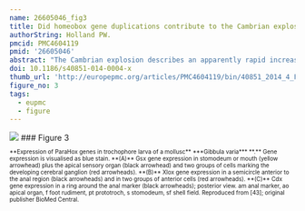 ```yaml
---
name: 26605046_fig3
title: Did homeobox gene duplications contribute to the Cambrian explosion?
authorString: Holland PW.
pmcid: PMC4604119
pmid: '26605046'
abstract: "The Cambrian explosion describes an apparently rapid increase in the diversity of bilaterian animals around 540-515 million years ago. Bilaterian animals explore the world in three-dimensions deploying forward-facing sense organs, a brain, and an anterior mouth; they possess muscle blocks enabling efficient crawling and burrowing in sediments, and they typically have an efficient 'through-gut' with separate mouth and anus to process bulk food and eject waste, even when burrowing in sediment. A variety of ecological, environmental, genetic, and developmental factors have been proposed as possible triggers and correlates of the Cambrian explosion, and it is likely that a combination of factors were involved. Here, I focus on a set of developmental genetic changes and propose these are part of the mix of permissive factors. I describe how ANTP-class homeobox genes, which encode transcription factors involved in body patterning, increased in number in the bilaterian stem lineage and earlier. These gene duplications generated a large array of ANTP class genes, including three distinct gene clusters called NK, Hox, and ParaHox. Comparative data supports the idea that NK genes were deployed primarily to pattern the bilaterian mesoderm, Hox genes coded position along the central nervous system, and ParaHox genes most likely originally specified the mouth, midgut, and anus of the newly evolved through-gut. It is proposed that diversification of ANTP class genes played a role in the Cambrian explosion by contributing to the patterning systems used to build animal bodies capable of high-energy directed locomotion, including active burrowing."
doi: 10.1186/s40851-014-0004-x
thumb_url: 'http://europepmc.org/articles/PMC4604119/bin/40851_2014_4_Fig3_HTML.gif'
figure_no: 3
tags:
  - eupmc
  - figure
---
```

<img src='http://europepmc.org/articles/PMC4604119/bin/40851_2014_4_Fig3_HTML.jpg' style='max-height: 300px'>
### Figure 3
<p style='font-size: 10px;'>**Expression of ParaHox genes in trochophore larva of a mollusc** ***Gibbula varia*** **.** Gene expression is visualised as blue stain. **(A)** Gsx gene expression in stomodeum or mouth (yellow arrowhead) plus the apical sensory organ (black arrowhead) and two groups of cells marking the developing cerebral ganglion (red arrowheads). **(B)** Xlox gene expression in a semicircle anterior to the anal region (black arrowheads) and in two groups of anterior cells (red arrowheads). **(C)** Cdx gene expression in a ring around the anal marker (black arrowheads); posterior view. am anal marker, ao apical organ, f foot rudiment, pt prototroch, s stomodeum, sf shell field. Reproduced from [<xref ref-type="bibr" rid="CR43">43</xref>]; original publisher BioMed Central.</p>
